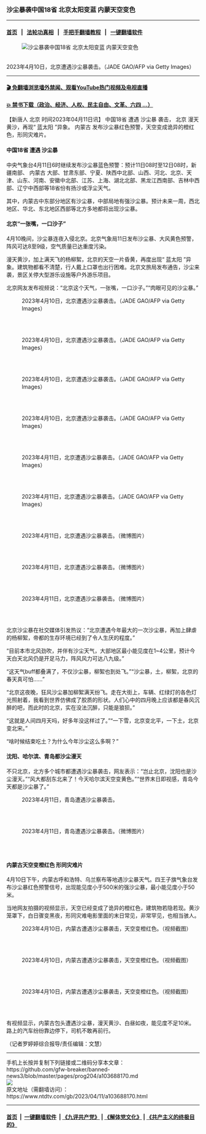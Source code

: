 ### 沙尘暴袭中国18省 北京太阳变蓝 内蒙天空变色
------------------------

#### [首页](https://github.com/gfw-breaker/banned-news3/blob/master/README.md) &nbsp;&nbsp;|&nbsp;&nbsp; [法轮功真相](https://github.com/begood0513/basic/blob/master/README.md)  &nbsp;&nbsp;|&nbsp;&nbsp; [手把手翻墙教程](https://github.com/gfw-breaker/guides/wiki)  &nbsp;&nbsp;|&nbsp;&nbsp; [一键翻墙软件](https://github.com/gfw-breaker/nogfw/blob/master/README.md)  



<div><div class="featured_image">
 <figure>
  <img alt="沙尘暴袭中国18省 北京太阳变蓝 内蒙天空变色" src="https://i.ntdtv.com/assets/uploads/2023/04/id103688220-GettyImages-1251350921-800x450.jpg"/>
 </figure><br/>
 <span class="caption">
  2023年4月10日，北京遭遇沙尘暴袭击。（JADE GAO/AFP via Getty Images）
 </span>
</div>
</div><hr/>

#### [ 🎬  免翻墙浏览墙外禁闻、观看YouTube热门视频及电视直播](https://github.com/gfw-breaker/HelloWorld)

#### [ 💥  禁书下载（政治、经济、人权、民主自由、文革、六四 ...）](https://github.com/gfw-breaker/books/blob/master/README.md)

<div><div class="post_content" itemprop="articleBody">
 <p>
  【新唐人
  <ok href="https://www.ntdtv.com/gb/北京.htm">
   北京
  </ok>
  时间2023年04月11日讯】
  <ok href="https://www.ntdtv.com/gb/中国18省.htm">
   中国18省
  </ok>
  遭遇
  <ok href="https://www.ntdtv.com/gb/沙尘暴.htm">
   沙尘暴
  </ok>
  袭击，
  <ok href="https://www.ntdtv.com/gb/北京.htm">
   北京
  </ok>
  漫天黄沙，再现“
  <ok href="https://www.ntdtv.com/gb/蓝太阳.htm">
   蓝太阳
  </ok>
  ”异象。
  <ok href="https://www.ntdtv.com/gb/内蒙古.htm">
   内蒙古
  </ok>
  发布沙尘暴红色预警，天空变成诡异的橙红色，形同灾难片。
 </p>
 <h4>
  <ok href="https://www.ntdtv.com/gb/中国18省.htm">
   中国18省
  </ok>
  遭遇
  <ok href="https://www.ntdtv.com/gb/沙尘暴.htm">
   沙尘暴
  </ok>
 </h4>
 <p>
  中央气象台4月11日6时继续发布沙尘暴蓝色预警：预计11日08时至12日08时，新疆南部、
  <ok href="https://www.ntdtv.com/gb/内蒙古.htm">
   内蒙古
  </ok>
  大部、甘肃东部、宁夏、陕西中北部、山西、河北、北京、天津、山东、河南、安徽中北部、江苏、上海、湖北北部、黑龙江西南部、吉林中西部、辽宁中西部等18省份有扬沙或浮尘天气。
 </p>
 <p>
  其中，内蒙古中东部分地区有沙尘暴，中部局地有强沙尘暴。预计未来一周，西北地区、华北、东北地区西部等北方多地都将出现沙尘暴。
 </p>
 <h4>
  北京“一张嘴，一口沙子”
 </h4>
 <p>
  4月10晚间，沙尘暴连夜入侵北京。北京气象局11日发布沙尘暴、大风黄色预警，阵风可达8至9级，空气质量已达重度污染。
 </p>
 <p>
  漫天黄沙，加上满天飞的杨柳絮，北京的天空一片昏黄，再度出现“
  <ok href="https://www.ntdtv.com/gb/蓝太阳.htm">
   蓝太阳
  </ok>
  ”异象。建筑物都看不清楚，行人戴上口罩也出行困难。北京文旅局发布通告，沙尘来袭，景区关停大型游乐设施等户外游乐项目。
 </p>
 <p>
  北京网友发布视频说：“北京这个天气，一张嘴，一口沙子。”“肉眼可见的沙尘暴。”
 </p>
 <figure class="wp-caption alignnone" id="attachment_103688186" style="width: 450px">
  <img alt="" class="size-full wp-image-103688186" src="https://i.ntdtv.com/assets/uploads/2023/04/id103688186-gettyimages-1251351139-612x612.jpg">
   <br/><figcaption class="wp-caption-text">
    2023年4月10日，北京遭遇沙尘暴袭击。（JADE GAO/AFP via Getty Images）
   </figcaption><br/>
  </img>
 </figure><br/>
 <figure class="wp-caption alignnone" id="attachment_103688189" style="width: 450px">
  <img alt="" class="size-full wp-image-103688189" src="https://i.ntdtv.com/assets/uploads/2023/04/id103688189-gettyimages-1251351261-612x612.jpg">
   <br/><figcaption class="wp-caption-text">
    2023年4月10日，北京遭遇沙尘暴袭击。（JADE GAO/AFP via Getty Images）
   </figcaption><br/>
  </img>
 </figure><br/>
 <figure class="wp-caption alignnone" id="attachment_103688188" style="width: 450px">
  <img alt="" class="size-full wp-image-103688188" src="https://i.ntdtv.com/assets/uploads/2023/04/id103688188-gettyimages-1251350921-612x612.jpg"/>
  <br/><figcaption class="wp-caption-text">
   2023年4月10日，北京遭遇沙尘暴袭击。（JADE GAO/AFP via Getty Images）
  </figcaption><br/>
 </figure><br/>
 <figure class="wp-caption alignnone" id="attachment_103688187" style="width: 450px">
  <img alt="" class="size-full wp-image-103688187" src="https://i.ntdtv.com/assets/uploads/2023/04/id103688187-gettyimages-1251351167-612x612.jpg"/>
  <br/><figcaption class="wp-caption-text">
   2023年4月10日，北京遭遇沙尘暴袭击。（JADE GAO/AFP via Getty Images）
  </figcaption><br/>
 </figure><br/>
 <figure class="wp-caption alignnone" id="attachment_103688191" style="width: 450px">
  <img alt="" class="size-full wp-image-103688191" src="https://i.ntdtv.com/assets/uploads/2023/04/id103688191-gettyimages-1251446738-612x612.jpg"/>
  <br/><figcaption class="wp-caption-text">
   2023年4月11日，北京遭遇沙尘暴袭击。（JADE GAO/AFP via Getty Images）
  </figcaption><br/>
 </figure><br/>
 <figure class="wp-caption alignnone" id="attachment_103688190" style="width: 450px">
  <img alt="" class="size-full wp-image-103688190" src="https://i.ntdtv.com/assets/uploads/2023/04/id103688190-gettyimages-1251446900-612x612.jpg"/>
  <br/><figcaption class="wp-caption-text">
   2023年4月11日，北京遭遇沙尘暴袭击。（JADE GAO/AFP via Getty Images）
  </figcaption><br/>
 </figure><br/>
 <figure class="wp-caption alignnone" id="attachment_103688206" style="width: 450px">
  <img alt="" class="size-full wp-image-103688206" src="https://i.ntdtv.com/assets/uploads/2023/04/id103688206-49b040fcly1hcvk4kblz7j20u0140tak.jpg"/>
  <br/><figcaption class="wp-caption-text">
   2023年4月11日，北京遭遇沙尘暴袭击。（微博图片）
  </figcaption><br/>
 </figure><br/>
 <figure class="wp-caption alignnone" id="attachment_103688205" style="width: 450px">
  <img alt="" class="size-full wp-image-103688205" src="https://i.ntdtv.com/assets/uploads/2023/04/id103688205-82e9ba1dly1hcvjd7wxoej20ij0d6wer.jpg"/>
  <br/><figcaption class="wp-caption-text">
   2023年4月11日，北京遭遇沙尘暴袭击。（微博图片）
  </figcaption><br/>
 </figure><br/>
 <figure class="wp-caption alignnone" id="attachment_103688204" style="width: 450px">
  <img alt="" class="size-full wp-image-103688204" src="https://i.ntdtv.com/assets/uploads/2023/04/id103688204-82e9ba1dly1hcvjd7kccej20ts10sdhl.jpg"/>
  <br/><figcaption class="wp-caption-text">
   2023年4月11日，北京遭遇沙尘暴袭击。（微博图片）
  </figcaption><br/>
 </figure><br/>
 <p>
  北京沙尘暴在社交媒体引发热议：“北京遭遇今年最大的一次沙尘暴，再加上肆虐的杨柳絮，帝都的生存环境已经到了令人生厌的程度。”
 </p>
 <p>
  “目前本市北风劲吹，并伴有沙尘天气，大部地区最小能见度在1~4公里，预计今天白天北风仍是开足马力，阵风风力可达八九级。”
 </p>
 <p>
  “这天气buff都叠满了，不仅沙尘暴，柳絮也到处飞。”“沙尘暴，土，柳絮，北京的春天真可怕……”
 </p>
 <p>
  “北京这夜晚，狂风沙尘暴加柳絮满天纷飞。走在大街上，车辆、红绿灯的各色灯光照射着，我看到世界仿佛成了胶质的形状。人们心中的四月晚上应该都是春风沉醉的吧，而此时的北京，实在没法沉醉，只能是狼狈。”
 </p>
 <p>
  “这就是人间四月天吗，好多年没这样过了。”“一下雪，北京变北平，一下土，北京变北宋。”
 </p>
 <p>
  “啥时候结束吃土？为什么今年沙尘这么多啊？”
 </p>
 <h4>
  沈阳、哈尔滨、青岛都沙尘漫天
 </h4>
 <p>
  不只北京，北方多个城市都遭遇沙尘暴袭击，网友表示：“岂止北京，沈阳也是沙尘漫天。”“风大都刮东北来了！今天哈尔滨天空变黄色。”“世界末日即视感，青岛今天都是沙尘暴了。”
 </p>
 <figure class="wp-caption alignnone" id="attachment_103688210" style="width: 450px">
  <img alt="" class="size-full wp-image-103688210" src="https://i.ntdtv.com/assets/uploads/2023/04/id103688210-006cmDukly1hcvfo7ayexj30u013210b.jpg"/>
  <br/><figcaption class="wp-caption-text">
   2023年4月11日，青岛遭遇沙尘暴袭击。
  </figcaption><br/>
 </figure><br/>
 <figure class="wp-caption alignnone" id="attachment_103688209" style="width: 450px">
  <img alt="" class="size-full wp-image-103688209" src="https://i.ntdtv.com/assets/uploads/2023/04/id103688209-006cmDukly1hcvfo70kezj313u0tcqf7.jpg"/>
  <br/><figcaption class="wp-caption-text">
   2023年4月11日，青岛遭遇沙尘暴袭击。（微博图片）
  </figcaption><br/>
 </figure><br/>
 <h4>
  内蒙古天空变橙红色 形同灾难片
 </h4>
 <p>
  4月10日下午，内蒙古呼和浩特、乌兰察布等地遇沙尘暴天气。四王子旗气象台发布沙尘暴红色预警信号，出现能见度小于500米的强沙尘暴，最小能见度小于50米。
 </p>
 <p>
  当地网友拍摄的视频显示，天空已经变成了诡异的橙红色，建筑物若隐若现。黄沙笼罩下，白日骤变黑夜，形同灾难电影里面的末日常见，非常罕见，也相当骇人。
 </p>
 <figure class="wp-caption alignnone" id="attachment_103688211" style="width: 450px">
  <img alt="" class="size-full wp-image-103688211" src="https://i.ntdtv.com/assets/uploads/2023/04/id103688211-1681174868178.jpg"/>
  <br/><figcaption class="wp-caption-text">
   2023年4月10日，内蒙古遭遇沙尘暴袭击，天空变橙红色。（视频截图）
  </figcaption><br/>
 </figure><br/>
 <figure class="wp-caption alignnone" id="attachment_103688212" style="width: 450px">
  <img alt="" class="size-full wp-image-103688212" src="https://i.ntdtv.com/assets/uploads/2023/04/id103688212-1681174868835.jpg"/>
  <br/><figcaption class="wp-caption-text">
   2023年4月10日，内蒙古遭遇沙尘暴袭击，天空变橙红色。（视频截图）
  </figcaption><br/>
 </figure><br/>
 <figure class="wp-caption alignnone" id="attachment_103688213" style="width: 450px">
  <img alt="" class="size-full wp-image-103688213" src="https://i.ntdtv.com/assets/uploads/2023/04/id103688213-1681174868149.jpg"/>
  <br/><figcaption class="wp-caption-text">
   2023年4月10日，内蒙古遭遇沙尘暴袭击，天空变橙红色。（视频截图）
  </figcaption><br/>
 </figure><br/>
 <p>
  有视频显示，内蒙古包头遭遇沙尘暴，漫天黄沙、白昼如夜，能见度不足10米。路上的汽车纷纷靠边停下，司机不敢再前行。
 </p>
 <p>
  （记者罗婷婷综合报导/责任编辑：文慧）
 </p>
 <div class="single_ad">
 </div>
</div>
</div>
<hr/>
手机上长按并复制下列链接或二维码分享本文章：<br/>
https://github.com/gfw-breaker/banned-news3/blob/master/pages/prog204/a103688170.md <br/>
<a href='https://github.com/gfw-breaker/banned-news3/blob/master/pages/prog204/a103688170.md'><img src='https://github.com/gfw-breaker/banned-news3/blob/master/pages/prog204/a103688170.md.png'/></a> <br/>
原文地址（需翻墙访问）：https://www.ntdtv.com/gb/2023/04/11/a103688170.html


------------------------
#### [首页](https://github.com/gfw-breaker/banned-news3/blob/master/README.md) &nbsp;|&nbsp; [一键翻墙软件](https://github.com/gfw-breaker/nogfw/blob/master/README.md) &nbsp;| [《九评共产党》](https://github.com/gfw-breaker/9ping.md/blob/master/README.md#九评之一评共产党是什么) | [《解体党文化》](https://github.com/gfw-breaker/jtdwh.md/blob/master/README.md) | [《共产主义的终极目的》](https://github.com/gfw-breaker/gczydzjmd.md/blob/master/README.md)


<img src='http://gfw-breaker.win/banned-news3/pages/prog204/a103688170.md' width='0px' height='0px'/>